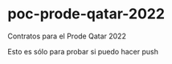 # poc-prode-qatar-2022
Contratos para el Prode Qatar 2022


Esto es sólo para probar si puedo hacer push
